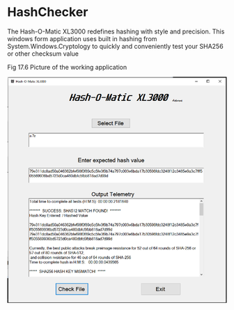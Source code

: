 # HashChecker

The Hash-O-Matic XL3000 redefines hashing with style and precision. This windows form application uses built in hashing
from System.Windows.Cryptology to quickly and conveniently test your SHA256 or other checksum value

Fig 17.6  Picture of the working application

![Search Screen](https://github.com/Hunter71a/HashChecker/blob/master/GoodHash.PNG)
